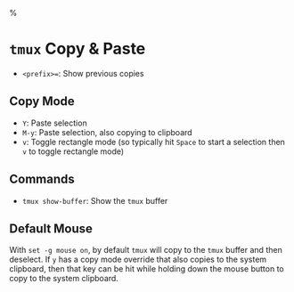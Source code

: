%

# `tmux` Copy & Paste

- `<prefix>=`: Show previous copies

## Copy Mode

- `Y`: Paste selection
- `M-y`: Paste selection, also copying to clipboard
- `v`: Toggle rectangle mode (so typically hit `Space` to start a selection then `v` to toggle rectangle mode)

## Commands

- `tmux show-buffer`: Show the `tmux` buffer

## Default Mouse

With `set -g mouse on`, by default `tmux` will copy to the `tmux` buffer and then deselect. If `y` has a copy mode override that also copies to the system clipboard, then that key can be hit while holding down the mouse button to copy to the system clipboard.
